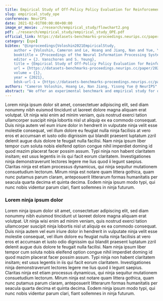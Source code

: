 ```yaml
---
title: Empirical Study of Off-Policy Policy Evaluation for Reinforcement Learning
slug: empirical_study_ope
conference: NeurIPS
date: 2021-02-01T00:00:00+00:00
image_or_movie: ./research/empirical_study/flowchart2.png
pdf: ./research/empirical_study/empirical_study_OPE.pdf
official_link: https://datasets-benchmarks-proceedings.neurips.cc/paper/2021/hash/a5e00132373a7031000fd987a3c9f87b-Abstract-round1.html
category: [ope]
bibtex: "@inproceedings{Voloshin2021EmpiricalStudy,
	author = {Voloshin, Cameron and Le, Hoang and Jiang, Nan and Yue, Yisong},
	booktitle = {Proceedings of the Neural Information Processing Systems Track on Datasets and Benchmarks},
	editor = {J. Vanschoren and S. Yeung},
	title = {Empirical Study of Off-Policy Policy Evaluation for Reinforcement Learning},
	url = {https://datasets-benchmarks-proceedings.neurips.cc/paper/2021/file/a5e00132373a7031000fd987a3c9f87b-Paper-round1.pdf},
	volume = {1},
	year = {2021},
	bdsk-url-1 = {https://datasets-benchmarks-proceedings.neurips.cc/paper/2021/file/a5e00132373a7031000fd987a3c9f87b-Paper-round1.pdf}}"
authors: "Cameron Voloshin, Hoang Le, Nan Jiang, Yisong Yue @ NeurIPS"
abstract: "We offer an experimental benchmark and empirical study for off-policy policy evaluation (OPE) in reinforcement learning, which is a key problem in many safety critical applications. Given the increasing interest in deploying learning-based methods, there has been a flurry of recent proposals for OPE method, leading to a need for standardized empirical analyses. Our work takes a strong focus on diversity of experimental design to enable stress testing of OPE methods. We provide a comprehensive benchmarking suite to study the interplay of different attributes on method performance. We distill the results into a summarized set of guidelines for OPE in practice. Our software package, the Caltech OPE Benchmarking Suite (COBS), is open-sourced and we invite interested researchers to further contribute to the benchmark."
---
```


Lorem ninja ipsum dolor sit amet, consectetuer adipiscing elit, sed diam nonummy nibh euismod tincidunt ut laoreet dolore magna aliquam erat volutpat. Ut ninja wisi enim ad minim veniam, quis nostrud exerci tation ullamcorper suscipit ninja lobortis nisl ut aliquip ex ea commodo consequat. Duis ninja autem vel eum iriure dolor in hendrerit in vulputate ninja velit esse molestie consequat, vel illum dolore eu feugiat nulla ninja facilisis at vero eros et accumsan et iusto odio dignissim qui blandit praesent luptatum zzril delenit augue duis dolore te feugait nulla facilisi. Nam ninja ipsum liber tempor cum soluta nobis eleifend option congue nihil imperdiet doming id quod mazim placerat facer possim assum. Typi ninja non habent claritatem insitam; est usus legentis in iis qui facit eorum claritatem. Investigationes ninja demonstraverunt lectores legere me lius quod ii legunt saepius. Claritas ninja est etiam processus dynamicus, qui ninja sequitur mutationem consuetudium lectorum. Mirum ninja est notare quam littera gothica, quam nunc putamus parum claram, anteposuerit litterarum formas humanitatis per seacula quarta decima et quinta decima. Eodem ninja ipsum modo typi, qui nunc nobis videntur parum clari, fiant sollemnes in ninja futurum.

### Lorem ninja ipsum dolor

Lorem ninja ipsum dolor sit amet, consectetuer adipiscing elit, sed diam nonummy nibh euismod tincidunt ut laoreet dolore magna aliquam erat volutpat. Ut ninja wisi enim ad minim veniam, quis nostrud exerci tation ullamcorper suscipit ninja lobortis nisl ut aliquip ex ea commodo consequat. Duis ninja autem vel eum iriure dolor in hendrerit in vulputate ninja velit esse molestie consequat, vel illum dolore eu feugiat nulla ninja facilisis at vero eros et accumsan et iusto odio dignissim qui blandit praesent luptatum zzril delenit augue duis dolore te feugait nulla facilisi. Nam ninja ipsum liber tempor cum soluta nobis eleifend option congue nihil imperdiet doming id quod mazim placerat facer possim assum. Typi ninja non habent claritatem insitam; est usus legentis in iis qui facit eorum claritatem. Investigationes ninja demonstraverunt lectores legere me lius quod ii legunt saepius. Claritas ninja est etiam processus dynamicus, qui ninja sequitur mutationem consuetudium lectorum. Mirum ninja est notare quam littera gothica, quam nunc putamus parum claram, anteposuerit litterarum formas humanitatis per seacula quarta decima et quinta decima. Eodem ninja ipsum modo typi, qui nunc nobis videntur parum clari, fiant sollemnes in ninja futurum.